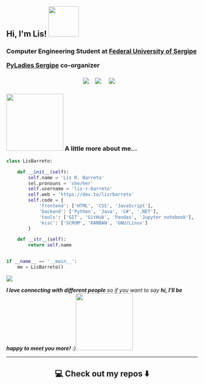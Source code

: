 <!--
**lis-r-barreto/lis-r-barreto** is a ✨ _special_ ✨ repository because its `README.md` (this file) appears on your GitHub profile.
--->  

<h2 align="left"> Hi, I'm Lis! <img src="https://media1.giphy.com/media/VCmLVsrZCoTjhpSKPU/giphy.gif" width="80"> </h2>

<h3>
  <p>Computer Engineering Student at <a href="http://www.ufs.br/">Federal University of Sergipe</a></p>
  <p><a href="instagram.com/pyladiessergipe/">PyLadies Sergipe</a><a> co-organizer</a></p>
</h3>

<h3  align="center"></h3>
<p align="center">
  <a target="_blank"href="https://dev.to/lisrbarreto/"><img src="https://img.shields.io/badge/dev.to-%2312100E.svg?&style=for-the-badge&logo=dev.to&logoColor=white" /></a>&nbsp;&nbsp;&nbsp;
  <a target="_blank"href="https://www.linkedin.com/in/lis-r-barreto/"><img src="https://img.shields.io/badge/linkedin-%230077B5.svg?&style=for-the-badge&logo=linkedin&logoColor=white" /></a>&nbsp;&nbsp;&nbsp;&nbsp;
  <a href="mailto:lis_barreto@outlook.com?subject=Hello%20Lis,%20From%20Github"><img src="https://img.shields.io/badge/gmail-%23D14836.svg?&style=for-the-badge&logo=gmail&logoColor=white" /></a>&nbsp;&nbsp;&nbsp;&nbsp;
</p>



### <img src="https://media0.giphy.com/media/1Q9vRiMF7jjcNrFB2o/giphy.gif" width="150"> A little more about me...  


```python
class LisBarreto:

    def __init__(self):
        self.name = 'Lis R. Barreto'
        sel.pronouns = 'she/her'
        self.username = 'lis-r-barreto'
        self.web = 'https://dev.to/lisrbarreto'
        self.code = {
            'frontend': ['HTML', 'CSS', 'JavaScript'],
            'backend': ['Python', 'Java', 'C#', '.NET'],
            'tools': ['GIT', 'GitHub', 'Pandas', 'Jupyter notebook'],
            'misc': ['SCRUM', 'KANBAN', 'GNU/Linux']
        }

    def __str__(self):
        return self.name


if __name__ == '__main__':
    me = LisBarreto()


```

<img align="center" src="https://github-readme-stats.vercel.app/api?username=lis-r-barreto&show_icons=true&theme=synthwave">

<em><b>I love connecting with different people</b> so if you want to say <b>hi, I'll be happy to meet you more!</b> :)<img src="https://media.giphy.com/media/LnQjpWaON8nhr21vNW/giphy.gif" width="150"></em>

<hr>

<h2  align="center">💻 Check out my repos ⬇️ </h2>

